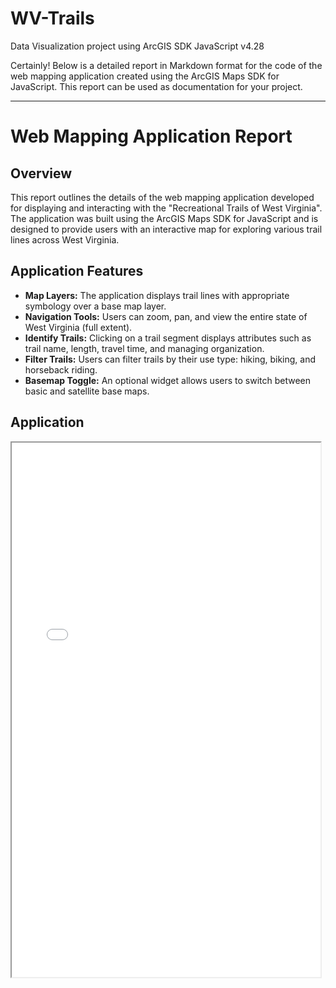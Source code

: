# WV-Trails
Data Visualization project using ArcGIS SDK JavaScript v4.28

Certainly! Below is a detailed report in Markdown format for the code of the web mapping application created using the ArcGIS Maps SDK for JavaScript. This report can be used as documentation for your project.

---

# Web Mapping Application Report

## Overview

This report outlines the details of the web mapping application developed for displaying and interacting with the "Recreational Trails of West Virginia". The application was built using the ArcGIS Maps SDK for JavaScript and is designed to provide users with an interactive map for exploring various trail lines across West Virginia.

## Application Features

- **Map Layers:** The application displays trail lines with appropriate symbology over a base map layer.
- **Navigation Tools:** Users can zoom, pan, and view the entire state of West Virginia (full extent).
- **Identify Trails:** Clicking on a trail segment displays attributes such as trail name, length, travel time, and managing organization.
- **Filter Trails:** Users can filter trails by their use type: hiking, biking, and horseback riding.
- **Basemap Toggle:** An optional widget allows users to switch between basic and satellite base maps.

## Application

<iframe src= "WVtrails.html" height= "855" width= "98%"> </iframe>
